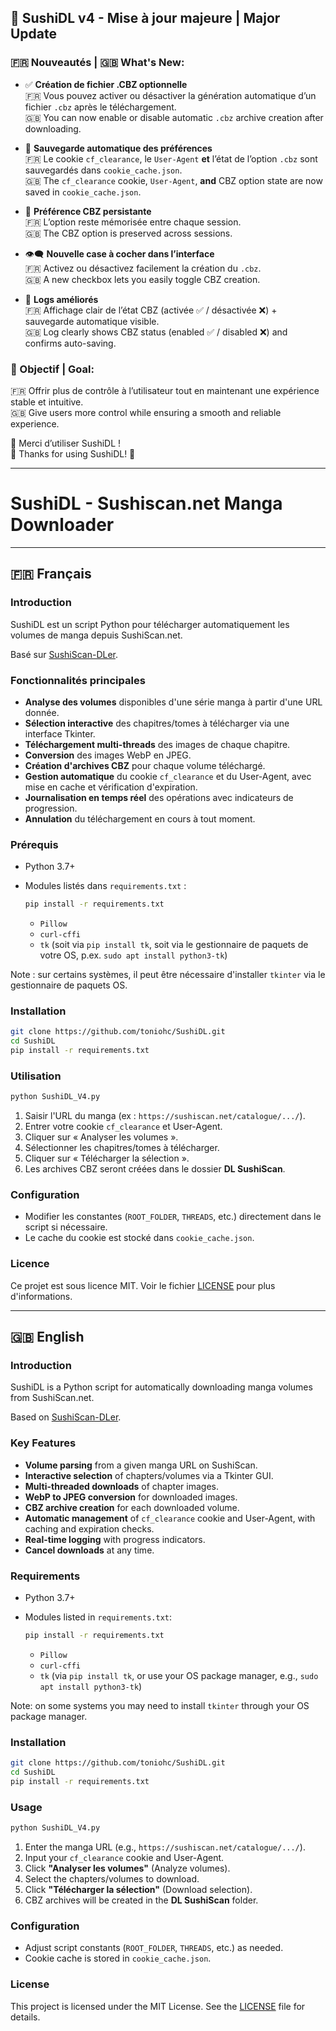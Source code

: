 ## 🎉 SushiDL v4 - Mise à jour majeure | Major Update

### 🇫🇷 Nouveautés | 🇬🇧 What's New:
- ✅ **Création de fichier .CBZ optionnelle**  
  🇫🇷 Vous pouvez activer ou désactiver la génération automatique d’un fichier `.cbz` après le téléchargement.  
  🇬🇧 You can now enable or disable automatic `.cbz` archive creation after downloading.

- 💾 **Sauvegarde automatique des préférences**  
  🇫🇷 Le cookie `cf_clearance`, le `User-Agent` **et** l’état de l’option `.cbz` sont sauvegardés dans `cookie_cache.json`.  
  🇬🇧 The `cf_clearance` cookie, `User-Agent`, **and** CBZ option state are now saved in `cookie_cache.json`.

- 🔁 **Préférence CBZ persistante**  
  🇫🇷 L’option reste mémorisée entre chaque session.  
  🇬🇧 The CBZ option is preserved across sessions.

- 👁️‍🗨️ **Nouvelle case à cocher dans l’interface**  
  🇫🇷 Activez ou désactivez facilement la création du `.cbz`.  
  🇬🇧 A new checkbox lets you easily toggle CBZ creation.

- 📝 **Logs améliorés**  
  🇫🇷 Affichage clair de l’état CBZ (activée ✅ / désactivée ❌) + sauvegarde automatique visible.  
  🇬🇧 Log clearly shows CBZ status (enabled ✅ / disabled ❌) and confirms auto-saving.

### 🎯 Objectif | Goal:
🇫🇷 Offrir plus de contrôle à l’utilisateur tout en maintenant une expérience stable et intuitive.  
🇬🇧 Give users more control while ensuring a smooth and reliable experience.

🙏 Merci d’utiliser SushiDL !  
🙏 Thanks for using SushiDL! 🍣

---

# SushiDL - Sushiscan.net Manga Downloader

&#x20;

---

## 🇫🇷 Français

### Introduction

SushiDL est un script Python pour télécharger automatiquement les volumes de manga depuis SushiScan.net.

Basé sur [SushiScan-DLer](http://github.com/zyioump/SushiScan-DLer).

### Fonctionnalités principales

* **Analyse des volumes** disponibles d'une série manga à partir d'une URL donnée.
* **Sélection interactive** des chapitres/tomes à télécharger via une interface Tkinter.
* **Téléchargement multi-threads** des images de chaque chapitre.
* **Conversion** des images WebP en JPEG.
* **Création d'archives CBZ** pour chaque volume téléchargé.
* **Gestion automatique** du cookie `cf_clearance` et du User-Agent, avec mise en cache et vérification d'expiration.
* **Journalisation en temps réel** des opérations avec indicateurs de progression.
* **Annulation** du téléchargement en cours à tout moment.

### Prérequis

* Python 3.7+
* Modules listés dans `requirements.txt` :

  ```bash
  pip install -r requirements.txt
  ```

  * `Pillow`
  * `curl-cffi`
  * `tk` (soit via `pip install tk`, soit via le gestionnaire de paquets de votre OS, p.ex. `sudo apt install python3-tk`)

Note : sur certains systèmes, il peut être nécessaire d'installer `tkinter` via le gestionnaire de paquets OS.

### Installation

```bash
git clone https://github.com/toniohc/SushiDL.git
cd SushiDL
pip install -r requirements.txt
```

### Utilisation

```bash
python SushiDL_V4.py
```

1. Saisir l'URL du manga (ex : `https://sushiscan.net/catalogue/.../`).
2. Entrer votre cookie `cf_clearance` et User-Agent.
3. Cliquer sur « Analyser les volumes ».
4. Sélectionner les chapitres/tomes à télécharger.
5. Cliquer sur « Télécharger la sélection ».
6. Les archives CBZ seront créées dans le dossier **DL SushiScan**.

### Configuration

* Modifier les constantes (`ROOT_FOLDER`, `THREADS`, etc.) directement dans le script si nécessaire.
* Le cache du cookie est stocké dans `cookie_cache.json`.

### Licence

Ce projet est sous licence MIT. Voir le fichier [LICENSE](LICENSE) pour plus d'informations.

---

## 🇬🇧 English

### Introduction

SushiDL is a Python script for automatically downloading manga volumes from SushiScan.net.

Based on [SushiScan-DLer](http://github.com/zyioump/SushiScan-DLer).

### Key Features

* **Volume parsing** from a given manga URL on SushiScan.
* **Interactive selection** of chapters/volumes via a Tkinter GUI.
* **Multi-threaded downloads** of chapter images.
* **WebP to JPEG conversion** for downloaded images.
* **CBZ archive creation** for each downloaded volume.
* **Automatic management** of `cf_clearance` cookie and User-Agent, with caching and expiration checks.
* **Real-time logging** with progress indicators.
* **Cancel downloads** at any time.

### Requirements

* Python 3.7+
* Modules listed in `requirements.txt`:

  ```bash
  pip install -r requirements.txt
  ```

  * `Pillow`
  * `curl-cffi`
  * `tk` (via `pip install tk`, or use your OS package manager, e.g., `sudo apt install python3-tk`)

Note: on some systems you may need to install `tkinter` through your OS package manager.

### Installation

```bash
git clone https://github.com/toniohc/SushiDL.git
cd SushiDL
pip install -r requirements.txt
```

### Usage

```bash
python SushiDL_V4.py
```

1. Enter the manga URL (e.g., `https://sushiscan.net/catalogue/.../`).
2. Input your `cf_clearance` cookie and User-Agent.
3. Click **"Analyser les volumes"** (Analyze volumes).
4. Select the chapters/volumes to download.
5. Click **"Télécharger la sélection"** (Download selection).
6. CBZ archives will be created in the **DL SushiScan** folder.

### Configuration

* Adjust script constants (`ROOT_FOLDER`, `THREADS`, etc.) as needed.
* Cookie cache is stored in `cookie_cache.json`.

### License

This project is licensed under the MIT License. See the [LICENSE](LICENSE) file for details.

